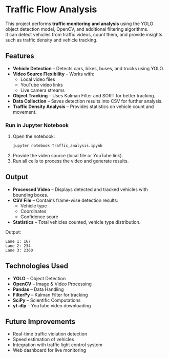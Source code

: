 # Traffic Flow Analysis

This project performs **traffic monitoring and analysis** using the YOLO object detection model, OpenCV, and additional filtering algorithms.  
It can detect vehicles from traffic videos, count them, and provide insights such as traffic density and vehicle tracking.

## Features
- **Vehicle Detection** – Detects cars, bikes, buses, and trucks using YOLO.
- **Video Source Flexibility** – Works with:
  - Local video files
  - YouTube video links
  - Live camera streams
- **Object Tracking** – Uses Kalman Filter and SORT for better tracking.
- **Data Collection** – Saves detection results into CSV for further analysis.
- **Traffic Density Analysis** – Provides statistics on vehicle count and movement.

### Run in Jupyter Notebook
1. Open the notebook:
   ```bash
   jupyter notebook Traffic_analysis.ipynb
   ```
2. Provide the video source (local file or YouTube link).
3. Run all cells to process the video and generate results.


## Output
- **Processed Video** – Displays detected and tracked vehicles with bounding boxes.
- **CSV File** – Contains frame-wise detection results:
  - Vehicle type
  - Coordinates
  - Confidence score
- **Statistics** – Total vehicles counted, vehicle type distribution.

Output:
```
Lane 1: 167
Lane 2: 234
Lane 3: 2360
```

##  Technologies Used
- **YOLO** – Object Detection
- **OpenCV** – Image & Video Processing
- **Pandas** – Data Handling
- **FilterPy** – Kalman Filter for tracking
- **SciPy** – Scientific Computations
- **yt-dlp** – YouTube video downloading

## Future Improvements
- Real-time traffic violation detection
- Speed estimation of vehicles
- Integration with traffic light control system
- Web dashboard for live monitoring


